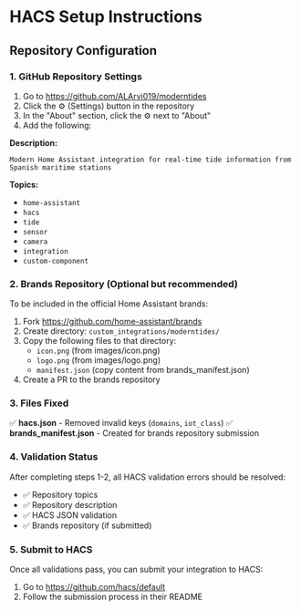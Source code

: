 # HACS Setup Instructions

## Repository Configuration

### 1. GitHub Repository Settings

1. Go to https://github.com/ALArvi019/moderntides
2. Click the ⚙️ (Settings) button in the repository
3. In the "About" section, click the ⚙️ next to "About"
4. Add the following:

**Description:**
```
Modern Home Assistant integration for real-time tide information from Spanish maritime stations
```

**Topics:**
- `home-assistant`
- `hacs`
- `tide`
- `sensor`
- `camera`
- `integration`
- `custom-component`

### 2. Brands Repository (Optional but recommended)

To be included in the official Home Assistant brands:

1. Fork https://github.com/home-assistant/brands
2. Create directory: `custom_integrations/moderntides/`
3. Copy the following files to that directory:
   - `icon.png` (from images/icon.png)
   - `logo.png` (from images/logo.png)
   - `manifest.json` (copy content from brands_manifest.json)
4. Create a PR to the brands repository

### 3. Files Fixed

✅ **hacs.json** - Removed invalid keys (`domains`, `iot_class`)
✅ **brands_manifest.json** - Created for brands repository submission

### 4. Validation Status

After completing steps 1-2, all HACS validation errors should be resolved:

- ✅ Repository topics
- ✅ Repository description  
- ✅ HACS JSON validation
- ✅ Brands repository (if submitted)

### 5. Submit to HACS

Once all validations pass, you can submit your integration to HACS:
1. Go to https://github.com/hacs/default
2. Follow the submission process in their README

